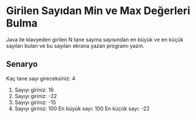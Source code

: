 # Girilen Sayıdan Min ve Max Değerleri Bulma

Java ile klavyeden girilen N tane sayma sayısından en büyük ve en küçük sayıları bulan ve bu sayıları ekrana yazan programı yazın.

## Senaryo

Kaç tane sayı gireceksiniz: 4
1. Sayıyı giriniz: 16
2. Sayıyı giriniz: -22
3. Sayıyı giriniz: -15
4. Sayıyı giriniz: 100
   En büyük sayı: 100
   En küçük sayı: -22
